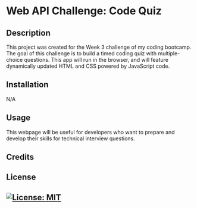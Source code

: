 # Web API Challenge: Code Quiz


## Description

This project was created for the Week 3 challenge of my coding bootcamp. The goal of this challenge is to build a timed coding quiz with multiple-choice questions. This app will run in the browser, and will feature dynamically updated HTML and CSS powered by JavaScript code. 
## Installation
N/A

## Usage

 This webpage will be useful for developers who want to prepare and develop their skills for technical interview questions.


## Credits


## License

[![License: MIT](https://img.shields.io/badge/License-MIT-yellow.svg)](https://opensource.org/licenses/MIT)
---

 